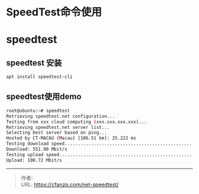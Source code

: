 # SpeedTest命令使用


<!--more-->
# speedtest
## speedtest 安装
```bash
apt install speedtest-cli
```
## speedtest使用demo
```bash
root@ubuntu:~# speedtest
Retrieving speedtest.net configuration...
Testing from xxx cloud computing (xxx.xxx.xxx.xxx)...
Retrieving speedtest.net server list...
Selecting best server based on ping...
Hosted by CT-MACAU (Macau) [106.51 km]: 25.222 ms
Testing download speed................................................................................
Download: 551.90 Mbit/s
Testing upload speed......................................................................................................
Upload: 100.72 Mbit/s
```


---

> 作者:   
> URL: https://cfanzp.com/net-speedtest/  

